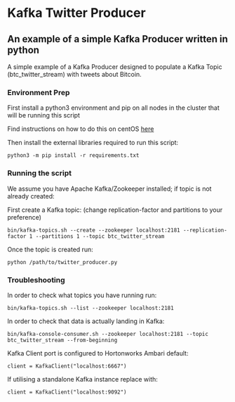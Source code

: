 # Kafka Twitter Producer

## An example of a simple Kafka Producer written in python

A simple example of a Kafka Producer designed to populate a Kafka Topic (btc_twitter_stream) with tweets about Bitcoin.

### Environment Prep

First install a python3 environment and pip on all nodes in the cluster that will be running this script

Find instructions on how to do this on centOS [here](https://njanmo.github.io/useful/2018/02/08/hdp-sandbox.html#3)

Then install the external libraries required to run this script:

```
python3 -m pip install -r requirements.txt
```

### Running the script

We assume you have Apache Kafka/Zookeeper installed; if topic is not already created:

First create a Kafka topic: (change replication-factor and partitions to your preference)

```
bin/kafka-topics.sh --create --zookeeper localhost:2181 --replication-factor 1 --partitions 1 --topic btc_twitter_stream
```

Once the topic is created run:

```
python /path/to/twitter_producer.py
```

### Troubleshooting

In order to check what topics you have running run:

```
bin/kafka-topics.sh --list --zookeeper localhost:2181
```

In order to check that data is actually landing in Kafka:

```
bin/kafka-console-consumer.sh --zookeeper localhost:2181 --topic btc_twitter_stream --from-beginning
```

Kafka Client port is configured to Hortonworks Ambari default:

```
client = KafkaClient("localhost:6667")
```

If utilising a standalone Kafka instance replace with:

```
client = KafkaClient("localhost:9092")
```
